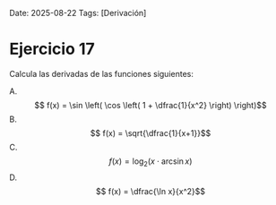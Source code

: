 Date: 2025-08-22
Tags: [Derivación]

# Ejercicio 17

 
  Calcula las derivadas de las funciones siguientes:

  
A.   $$ f(x) = \sin  \left( \cos \left(  1 +  \dfrac{1}{x^2} \right) \right)$$ 
B.   $$ f(x) =  \sqrt{\dfrac{1}{x+1}}$$ 
C.   $$ f(x) =  \log _2  \left(  x  \cdot\arcsin   x  \right)$$ 
D.   $$ f(x) =  \dfrac{\ln x}{x^2}$$ 
